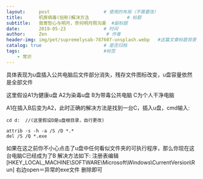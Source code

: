 ```yaml
---
layout:     post                    # 使用的布局（不需要改）
title:      机房病毒(俗称)解决方法              # 标题
subtitle:   我寄愁心与明月，奈何明月照沟渠  #副标题
date:       2019-05-23              # 时间
author:     Zen                      # 作者
header-img: img/pet/supremelysab-787607-unsplash.webp   #这篇文章标题背景图片
catalog: true                       # 是否归档
tags:                               #标签
    - 常识
---
```

具体表现为u盘插入公共电脑后文件部分消失，残存文件图标改变，u盘容量依然是全部文件

这里假设A1为健康u盘 A2为染毒u盘 B为带毒公共电脑 C为个人干净电脑

A1在插入B后变为A2，此时正确的解决方法是找到一台C，插入u盘，cmd输入:
```
cd d:  //(这里假设D是u盘根目录，自行更改)
```

```
attrib -s -h -a /S /D *.*
del /S /Q *.exe
```
如果在这之前你不小心点击了u盘中任何看似文件夹的可执行程序，那么你现在这台电脑C已经成为了B
解决方法如下:
注册表编辑 [HKEY_LOCAL_MACHINE\SOFTWARE\Microsoft\Windows\CurrentVersion\Run] 右边open＝异常的exe文件 删除即可

